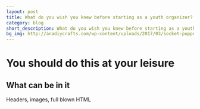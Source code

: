 ```yaml
---
layout: post
title: What do you wish you knew before starting as a youth organizer?
category: blog
short_description: What do you wish you knew before starting as a youth organizer?
bg_img: http://anadiycrafts.com/wp-content/uploads/2017/03/socket-puppet.jpg
---
```


You should do this at your leisure
==================================

## What can be in it

Headers, images, full blown HTML
